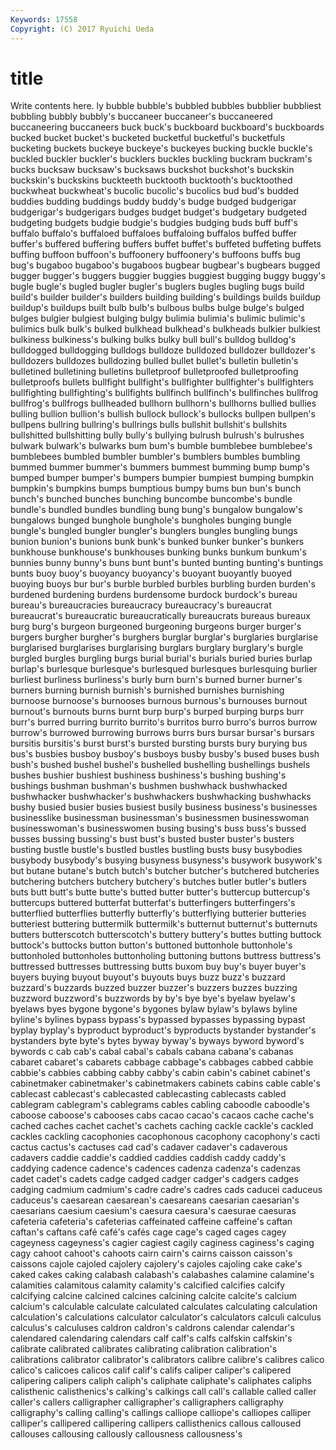 ```yaml
---
Keywords: 17558 
Copyright: (C) 2017 Ryuichi Ueda
---
```


# title

Write contents here.
ly bubble bubble's bubbled
bubbles bubblier bubbliest bubbling bubbly bubbly's buccaneer buccaneer's buccaneered buccaneering
buccaneers buck buck's buckboard buckboard's buckboards bucked bucket bucket's bucketed
bucketful bucketful's bucketfuls bucketing buckets buckeye buckeye's buckeyes bucking buckle
buckle's buckled buckler buckler's bucklers buckles buckling buckram buckram's bucks
bucksaw bucksaw's bucksaws buckshot buckshot's buckskin buckskin's buckskins buckteeth bucktooth
bucktooth's bucktoothed buckwheat buckwheat's bucolic bucolic's bucolics bud bud's budded
buddies budding buddings buddy buddy's budge budged budgerigar budgerigar's budgerigars
budges budget budget's budgetary budgeted budgeting budgets budgie budgie's budgies
budging buds buff buff's buffalo buffalo's buffaloed buffaloes buffaloing buffalos
buffed buffer buffer's buffered buffering buffers buffet buffet's buffeted buffeting
buffets buffing buffoon buffoon's buffoonery buffoonery's buffoons buffs bug bug's
bugaboo bugaboo's bugaboos bugbear bugbear's bugbears bugged bugger bugger's buggers
buggier buggies buggiest bugging buggy buggy's bugle bugle's bugled bugler
bugler's buglers bugles bugling bugs build build's builder builder's builders
building building's buildings builds buildup buildup's buildups built bulb bulb's
bulbous bulbs bulge bulge's bulged bulges bulgier bulgiest bulging bulgy
bulimia bulimia's bulimic bulimic's bulimics bulk bulk's bulked bulkhead bulkhead's
bulkheads bulkier bulkiest bulkiness bulkiness's bulking bulks bulky bull bull's
bulldog bulldog's bulldogged bulldogging bulldogs bulldoze bulldozed bulldozer bulldozer's bulldozers
bulldozes bulldozing bulled bullet bullet's bulletin bulletin's bulletined bulletining bulletins
bulletproof bulletproofed bulletproofing bulletproofs bullets bullfight bullfight's bullfighter bullfighter's bullfighters
bullfighting bullfighting's bullfights bullfinch bullfinch's bullfinches bullfrog bullfrog's bullfrogs bullheaded
bullhorn bullhorn's bullhorns bullied bullies bulling bullion bullion's bullish bullock
bullock's bullocks bullpen bullpen's bullpens bullring bullring's bullrings bulls bullshit
bullshit's bullshits bullshitted bullshitting bully bully's bullying bulrush bulrush's bulrushes
bulwark bulwark's bulwarks bum bum's bumble bumblebee bumblebee's bumblebees bumbled
bumbler bumbler's bumblers bumbles bumbling bummed bummer bummer's bummers bummest
bumming bump bump's bumped bumper bumper's bumpers bumpier bumpiest bumping
bumpkin bumpkin's bumpkins bumps bumptious bumpy bums bun bun's bunch
bunch's bunched bunches bunching buncombe buncombe's bundle bundle's bundled bundles
bundling bung bung's bungalow bungalow's bungalows bunged bunghole bunghole's bungholes
bunging bungle bungle's bungled bungler bungler's bunglers bungles bungling bungs
bunion bunion's bunions bunk bunk's bunked bunker bunker's bunkers bunkhouse
bunkhouse's bunkhouses bunking bunks bunkum bunkum's bunnies bunny bunny's buns
bunt bunt's bunted bunting bunting's buntings bunts buoy buoy's buoyancy
buoyancy's buoyant buoyantly buoyed buoying buoys bur bur's burble burbled
burbles burbling burden burden's burdened burdening burdens burdensome burdock burdock's
bureau bureau's bureaucracies bureaucracy bureaucracy's bureaucrat bureaucrat's bureaucratic bureaucratically bureaucrats
bureaus bureaux burg burg's burgeon burgeoned burgeoning burgeons burger burger's
burgers burgher burgher's burghers burglar burglar's burglaries burglarise burglarised burglarises
burglarising burglars burglary burglary's burgle burgled burgles burgling burgs burial
burial's burials buried buries burlap burlap's burlesque burlesque's burlesqued burlesques
burlesquing burlier burliest burliness burliness's burly burn burn's burned burner
burner's burners burning burnish burnish's burnished burnishes burnishing burnoose burnoose's
burnooses burnous burnous's burnouses burnout burnout's burnouts burns burnt burp
burp's burped burping burps burr burr's burred burring burrito burrito's
burritos burro burro's burros burrow burrow's burrowed burrowing burrows burrs
burs bursar bursar's bursars bursitis bursitis's burst burst's bursted bursting
bursts bury burying bus bus's busbies busboy busboy's busboys busby
busby's bused buses bush bush's bushed bushel bushel's bushelled bushelling
bushellings bushels bushes bushier bushiest bushiness bushiness's bushing bushing's bushings
bushman bushman's bushmen bushwhack bushwhacked bushwhacker bushwhacker's bushwhackers bushwhacking bushwhacks
bushy busied busier busies busiest busily business business's businesses businesslike
businessman businessman's businessmen businesswoman businesswoman's businesswomen busing busing's buss buss's
bussed busses bussing bussing's bust bust's busted buster buster's busters
busting bustle bustle's bustled bustles bustling busts busy busybodies busybody
busybody's busying busyness busyness's busywork busywork's but butane butane's butch
butch's butcher butcher's butchered butcheries butchering butchers butchery butchery's butches
butler butler's butlers buts butt butt's butte butte's butted butter
butter's buttercup buttercup's buttercups buttered butterfat butterfat's butterfingers butterfingers's butterflied
butterflies butterfly butterfly's butterflying butterier butteries butteriest buttering buttermilk buttermilk's
butternut butternut's butternuts butters butterscotch butterscotch's buttery buttery's buttes butting
buttock buttock's buttocks button button's buttoned buttonhole buttonhole's buttonholed buttonholes
buttonholing buttoning buttons buttress buttress's buttressed buttresses buttressing butts buxom
buy buy's buyer buyer's buyers buying buyout buyout's buyouts buys
buzz buzz's buzzard buzzard's buzzards buzzed buzzer buzzer's buzzers buzzes
buzzing buzzword buzzword's buzzwords by by's bye bye's byelaw byelaw's
byelaws byes bygone bygone's bygones bylaw bylaw's bylaws byline byline's
bylines bypass bypass's bypassed bypasses bypassing bypast byplay byplay's byproduct
byproduct's byproducts bystander bystander's bystanders byte byte's bytes byway byway's
byways byword byword's bywords c cab cab's cabal cabal's cabals
cabana cabana's cabanas cabaret cabaret's cabarets cabbage cabbage's cabbages cabbed
cabbie cabbie's cabbies cabbing cabby cabby's cabin cabin's cabinet cabinet's
cabinetmaker cabinetmaker's cabinetmakers cabinets cabins cable cable's cablecast cablecast's cablecasted
cablecasting cablecasts cabled cablegram cablegram's cablegrams cables cabling caboodle caboodle's
caboose caboose's cabooses cabs cacao cacao's cacaos cache cache's cached
caches cachet cachet's cachets caching cackle cackle's cackled cackles cackling
cacophonies cacophonous cacophony cacophony's cacti cactus cactus's cactuses cad cad's
cadaver cadaver's cadaverous cadavers caddie caddie's caddied caddies caddish caddy
caddy's caddying cadence cadence's cadences cadenza cadenza's cadenzas cadet cadet's
cadets cadge cadged cadger cadger's cadgers cadges cadging cadmium cadmium's
cadre cadre's cadres cads caducei caduceus caduceus's caesarean caesarean's caesareans
caesarian caesarian's caesarians caesium caesium's caesura caesura's caesurae caesuras cafeteria
cafeteria's cafeterias caffeinated caffeine caffeine's caftan caftan's caftans café café's
cafés cage cage's caged cages cagey cageyness cageyness's cagier cagiest
cagily caginess caginess's caging cagy cahoot cahoot's cahoots cairn cairn's
cairns caisson caisson's caissons cajole cajoled cajolery cajolery's cajoles cajoling
cake cake's caked cakes caking calabash calabash's calabashes calamine calamine's
calamities calamitous calamity calamity's calcified calcifies calcify calcifying calcine calcined
calcines calcining calcite calcite's calcium calcium's calculable calculate calculated calculates
calculating calculation calculation's calculations calculator calculator's calculators calculi calculus calculus's
calculuses caldron caldron's caldrons calendar calendar's calendared calendaring calendars calf
calf's calfs calfskin calfskin's calibrate calibrated calibrates calibrating calibration calibration's
calibrations calibrator calibrator's calibrators calibre calibre's calibres calico calico's calicoes
calicos calif calif's califs caliper caliper's calipered calipering calipers caliph
caliph's caliphate caliphate's caliphates caliphs calisthenic calisthenics's calking's calkings call
call's callable called caller caller's callers calligrapher calligrapher's calligraphers calligraphy
calligraphy's calling calling's callings calliope calliope's calliopes calliper calliper's callipered
callipering callipers callisthenics callous calloused callouses callousing callously callousness callousness's
